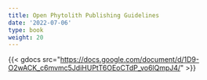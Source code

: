 ```yaml
---
title: Open Phytolith Publishing Guidelines
date: '2022-07-06'
type: book
weight: 20
---
```


{{< gdocs src="https://docs.google.com/document/d/1D9-O2wACK_c6mvmc5JdiHUPtT6OEoCTdP_vo6lQmpJ4/" >}}


